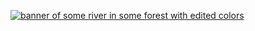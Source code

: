 [![banner of some river in some forest with edited colors](https://alemi.dev/img/about-slice-1.png)](https://alemi.dev)
